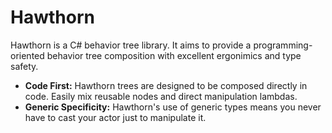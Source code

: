 # Hawthorn
Hawthorn is a C# behavior tree library. It aims to provide a programming-oriented behavior tree composition with excellent ergonimics and type safety.

* __Code First:__ Hawthorn trees are designed to be composed directly in code. Easily mix reusable nodes and direct manipulation lambdas.
* __Generic Specificity:__ Hawthorn's use of generic types means you never have to cast your actor just to manipulate it.
